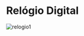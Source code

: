 # Relógio Digital
![relogio1](https://user-images.githubusercontent.com/88461914/204155160-b9bb28da-0e72-4f29-b739-a75eb3faa04d.png)
